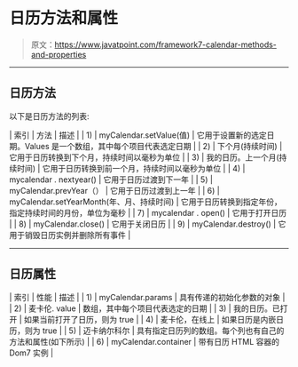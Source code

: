 # 日历方法和属性

> 原文：<https://www.javatpoint.com/framework7-calendar-methods-and-properties>

* * *

## 日历方法

以下是日历方法的列表:

| 索引 | 方法 | 描述 |
| 1) | myCalendar.setValue(值) | 它用于设置新的选定日期。Values 是一个数组，其中每个项目代表选定日期 |
| 2) | 下个月(持续时间) | 它用于日历转换到下个月，持续时间以毫秒为单位 |
| 3) | 我的日历。上一个月(持续时间) | 它用于日历转换到前一个月，持续时间以毫秒为单位 |
| 4) | mycalendar . nextyear() | 它用于日历过渡到下一年 |
| 5) | myCalendar.prevYear（） | 它用于日历过渡到上一年 |
| 6) | myCalendar.setYearMonth(年、月、持续时间) | 它用于日历转换到指定年份，指定持续时间的月份，单位为毫秒 |
| 7) | mycalendar . open() | 它用于打开日历 |
| 8) | myCalendar.close() | 它用于关闭日历 |
| 9) | myCalendar.destroy() | 它用于销毁日历实例并删除所有事件 |

* * *

## 日历属性

| 索引 | 性能 | 描述 |
| 1) | myCalendar.params | 具有传递的初始化参数的对象 |
| 2) | 麦卡伦. value | 数组，其中每个项目代表选定的日期 |
| 3) | 我的日历。已打开 | 如果当前打开了日历，则为 true |
| 4) | 麦卡伦，在线上 | 如果日历是内嵌日历，则为 true |
| 5) | 迈卡纳尔科尔 | 具有指定日历列的数组。每个列也有自己的方法和属性(如下所示) |
| 6) | myCalendar.container | 带有日历 HTML 容器的 Dom7 实例 |